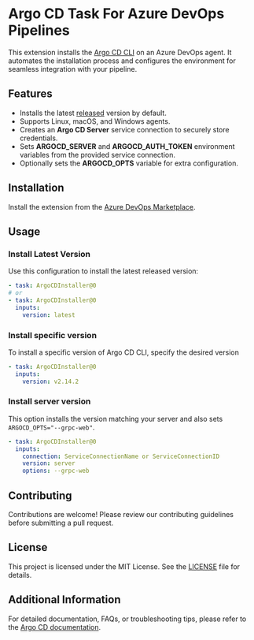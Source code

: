 # Argo CD Task For Azure DevOps Pipelines

This extension installs the [Argo CD CLI](https://argo-cd.readthedocs.io/en/stable/) on an Azure DevOps agent.
It automates the installation process and configures the environment for seamless integration with your pipeline.

## Features

- Installs the latest [released](https://github.com/argoproj/argo-cd/releases) version by default.
- Supports Linux, macOS, and Windows agents.
- Creates an **Argo CD Server** service connection to securely store credentials.
- Sets **ARGOCD_SERVER** and **ARGOCD_AUTH_TOKEN** environment variables from the provided service connection.
- Optionally sets the **ARGOCD_OPTS** variable for extra configuration.

## Installation

Install the extension from the [Azure DevOps Marketplace](https://marketplace.visualstudio.com/items/bonddim.argocd-installer).

## Usage

### Install Latest Version

Use this configuration to install the latest released version:

```yaml
- task: ArgoCDInstaller@0
# or
- task: ArgoCDInstaller@0
  inputs:
    version: latest
```

### Install specific version

To install a specific version of Argo CD CLI, specify the desired version

```yaml
- task: ArgoCDInstaller@0
  inputs:
    version: v2.14.2
```

### Install server version

This option installs the version matching your server and also sets `ARGOCD_OPTS="--grpc-web"`.

```yaml
- task: ArgoCDInstaller@0
  inputs:
    connection: ServiceConnectionName or ServiceConnectionID
    version: server
    options: --grpc-web
```

## Contributing

Contributions are welcome! Please review our contributing guidelines before submitting a pull request.

## License

This project is licensed under the MIT License. See the [LICENSE](LICENSE) file for details.

## Additional Information

For detailed documentation, FAQs, or troubleshooting tips, please refer to the [Argo CD documentation](https://argo-cd.readthedocs.io/en/stable/).
